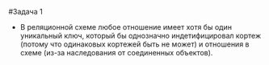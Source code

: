 #Задача 1

* В реляционной схеме любое отношение имеет хотя бы один уникальный ключ, который бы однозначно индетифицировал кортеж (потому что одинаковых кортежей быть не может) и отношения в схеме (из-за наследования от соединенных объектов). 
